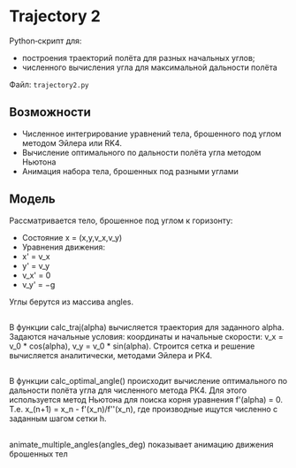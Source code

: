 ﻿# Trajectory 2

Python‑скрипт для:
- построения траекторий полёта для разных начальных углов;
- численного вычисления угла для максимальной дальности полёта

Файл: `trajectory2.py`

## Возможности
- Численное интегрирование уравнений тела, брошенного под углом методом Эйлера или  RK4.
- Вычисление оптимального по дальности полёта угла методом Ньютона
- Анимация набора тела, брошенных под разными углами

## Модель
Рассматривается тело, брошенное под углом к горизонту:
- Состояние x = (x,y,v_x,v_y)
- Уравнения движения:
 - x' = v_x
 - y' = v_y
 - v_x' = 0
 - v_y' = −g

Углы берутся из массива angles.

## 
В функции calc_traj(alpha) вычисляется траектория для заданного alpha. Задаются начальные условия: координаты и начальные скорости: v_x = v_0 * cos(alpha), v_y = v_0 * sin(alpha). Строится сетка и решение вычисляется аналитически, методами Эйлера и РК4.
##
В функции calc_optimal_angle() происходит вычисление оптимального по дальности полёта угла для численного метода РК4. Для этого используется метод Ньютона для поиска корня уравнения f'(alpha) = 0.
Т.е. x_(n+1) = x_n - f'(x_n)/f''(x_n), где производные ищутся численно с заданным шагом сетки h.
##
animate_multiple_angles(angles_deg) показывает анимацию движения брошенных тел
